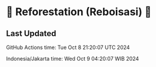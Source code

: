 
# 🌳 Reforestation (Reboisasi) 🌲

## Last Updated

GitHub Actions time: Tue Oct  8 21:20:07 UTC 2024

Indonesia/Jakarta time: Wed Oct  9 04:20:07 WIB 2024

